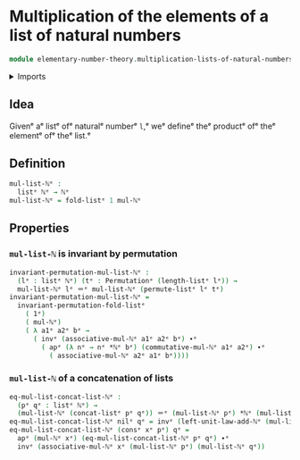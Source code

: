 # Multiplication of the elements of a list of natural numbers

```agda
module elementary-number-theory.multiplication-lists-of-natural-numbersᵉ where
```

<details><summary>Imports</summary>

```agda
open import elementary-number-theory.addition-natural-numbersᵉ
open import elementary-number-theory.multiplication-natural-numbersᵉ
open import elementary-number-theory.natural-numbersᵉ

open import finite-group-theory.permutations-standard-finite-typesᵉ

open import foundation.action-on-identifications-functionsᵉ
open import foundation.identity-typesᵉ

open import lists.concatenation-listsᵉ
open import lists.listsᵉ
open import lists.permutation-listsᵉ
```

</details>

## Idea

Givenᵉ aᵉ listᵉ ofᵉ naturalᵉ numberᵉ `l`,ᵉ weᵉ defineᵉ theᵉ productᵉ ofᵉ theᵉ elementᵉ ofᵉ theᵉ
list.ᵉ

## Definition

```agda
mul-list-ℕᵉ :
  listᵉ ℕᵉ → ℕᵉ
mul-list-ℕᵉ = fold-listᵉ 1 mul-ℕᵉ
```

## Properties

### `mul-list-ℕ` is invariant by permutation

```agda
invariant-permutation-mul-list-ℕᵉ :
  (lᵉ : listᵉ ℕᵉ) (tᵉ : Permutationᵉ (length-listᵉ lᵉ)) →
  mul-list-ℕᵉ lᵉ ＝ᵉ mul-list-ℕᵉ (permute-listᵉ lᵉ tᵉ)
invariant-permutation-mul-list-ℕᵉ =
  invariant-permutation-fold-listᵉ
    ( 1ᵉ)
    ( mul-ℕᵉ)
    ( λ a1ᵉ a2ᵉ bᵉ →
      ( invᵉ (associative-mul-ℕᵉ a1ᵉ a2ᵉ bᵉ) ∙ᵉ
        ( apᵉ (λ nᵉ → nᵉ *ℕᵉ bᵉ) (commutative-mul-ℕᵉ a1ᵉ a2ᵉ) ∙ᵉ
          ( associative-mul-ℕᵉ a2ᵉ a1ᵉ bᵉ))))
```

### `mul-list-ℕ` of a concatenation of lists

```agda
eq-mul-list-concat-list-ℕᵉ :
  (pᵉ qᵉ : listᵉ ℕᵉ) →
  (mul-list-ℕᵉ (concat-listᵉ pᵉ qᵉ)) ＝ᵉ (mul-list-ℕᵉ pᵉ) *ℕᵉ (mul-list-ℕᵉ qᵉ)
eq-mul-list-concat-list-ℕᵉ nilᵉ qᵉ = invᵉ (left-unit-law-add-ℕᵉ (mul-list-ℕᵉ qᵉ))
eq-mul-list-concat-list-ℕᵉ (consᵉ xᵉ pᵉ) qᵉ =
  apᵉ (mul-ℕᵉ xᵉ) (eq-mul-list-concat-list-ℕᵉ pᵉ qᵉ) ∙ᵉ
  invᵉ (associative-mul-ℕᵉ xᵉ (mul-list-ℕᵉ pᵉ) (mul-list-ℕᵉ qᵉ))
```